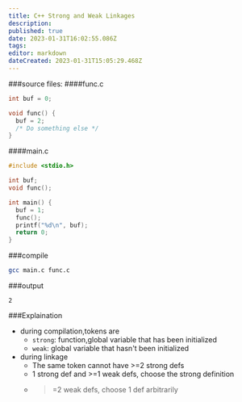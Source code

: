 ```yaml
---
title: C++ Strong and Weak Linkages
description: 
published: true
date: 2023-01-31T16:02:55.086Z
tags: 
editor: markdown
dateCreated: 2023-01-31T15:05:29.468Z
---
```


###source files:
####func.c
```cpp
int buf = 0;

void func() {
  buf = 2;
  /* Do something else */
}
```

####main.c
```cpp
#include <stdio.h>

int buf;
void func();

int main() {
  buf = 1;
  func();
  printf("%d\n", buf);
  return 0;
}
```
###compile
```bash
gcc main.c func.c
```

###output
```
2
```

###Explaination
- during compilation,tokens are
  - `strong`: function,global variable that has been initialized
  - `weak`: global variable that hasn't been initialized
- during linkage
  - The same token cannot have >=2 strong defs
  - 1 strong def and >=1 weak defs, choose the strong definition
  - >=2 weak defs, choose 1 def arbitrarily
